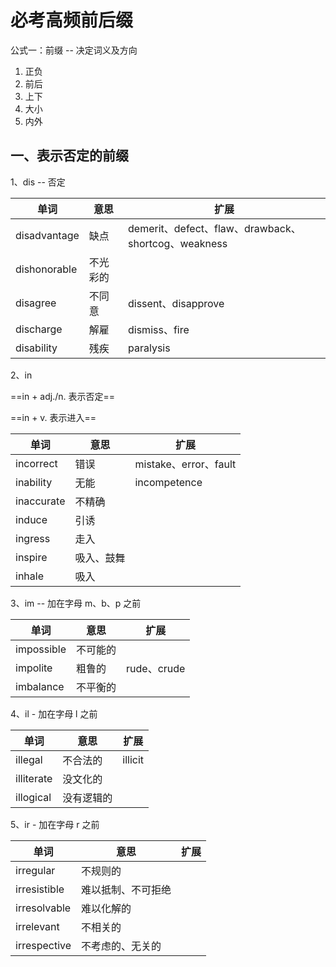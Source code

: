 # 必考高频前后缀

公式一：前缀 -- 决定词义及方向

1. 正负
2. 前后
3. 上下
4. 大小
5. 内外

## 一、表示否定的前缀

1、dis -- 否定

| 单词         | 意思     | 扩展                                                |
| ------------ | -------- | --------------------------------------------------- |
| disadvantage | 缺点     | demerit、defect、flaw、drawback、shortcog、weakness |
| dishonorable | 不光彩的 |                                                     |
| disagree     | 不同意   | dissent、disapprove                                 |
| discharge    | 解雇     | dismiss、fire                                       |
| disability   | 残疾     | paralysis                                           |

2、in

==in + adj./n.	表示否定==

==in + v.			表示进入==

| 单词       | 意思       | 扩展                  |
| ---------- | ---------- | --------------------- |
| incorrect  | 错误       | mistake、error、fault |
| inability  | 无能       | incompetence          |
| inaccurate | 不精确     |                       |
| induce     | 引诱       |                       |
| ingress    | 走入       |                       |
| inspire    | 吸入、鼓舞 |                       |
| inhale     | 吸入       |                       |

3、im -- 加在字母 m、b、p 之前

| 单词       | 意思     | 扩展        |
| ---------- | -------- | ----------- |
| impossible | 不可能的 |             |
| impolite   | 粗鲁的   | rude、crude |
| imbalance  | 不平衡的 |             |

4、il - 加在字母 l 之前

| 单词       | 意思       | 扩展    |
| ---------- | ---------- | ------- |
| illegal    | 不合法的   | illicit |
| illiterate | 没文化的   |         |
| illogical  | 没有逻辑的 |         |

5、ir - 加在字母 r 之前

| 单词         | 意思               | 扩展 |
| ------------ | ------------------ | ---- |
| irregular    | 不规则的           |      |
| irresistible | 难以抵制、不可拒绝 |      |
| irresolvable | 难以化解的         |      |
| irrelevant   | 不相关的           |      |
| irrespective | 不考虑的、无关的   |      |

